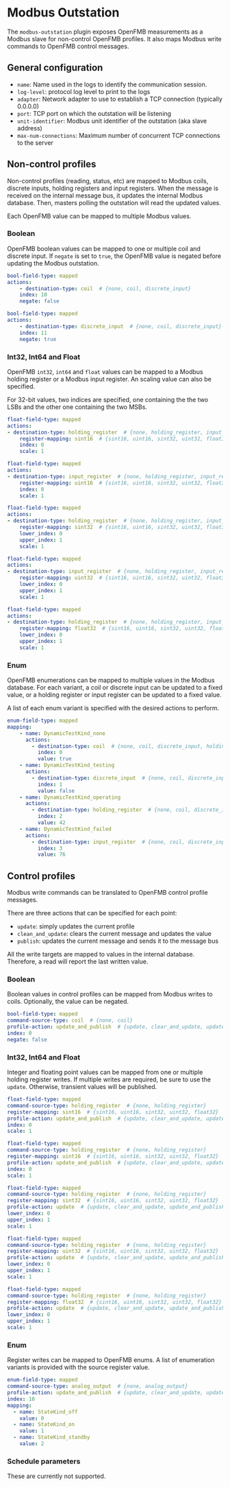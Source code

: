 # Modbus Outstation

The `modbus-outstation` plugin exposes OpenFMB measurements as a Modbus slave
for non-control OpenFMB profiles. It also maps Modbus write commands to OpenFMB
control messages.

## General configuration

- `name`: Name used in the logs to identify the communication session.
- `log-level`: protocol log level to print to the logs
- `adapter`: Network adapter to use to establish a TCP connection (typically
  0.0.0.0)
- `port`: TCP port on which the outstation will be listening
- `unit-identifier`: Modbus unit identifier of the outstation (aka slave address)
- `max-num-connections`: Maximum number of concurrent TCP connections to the
  server

## Non-control profiles

Non-control profiles (reading, status, etc) are mapped to Modbus coils, discrete
inputs, holding registers and input registers. When the message is received on
the internal message bus, it updates the internal Modbus database. Then, masters
polling the outstation will read the updated values.

Each OpenFMB value can be mapped to multiple Modbus values.

### Boolean

OpenFMB boolean values can be mapped to one or multiple coil and discrete input.
If `negate` is set to `true`, the OpenFMB value is negated before updating the
Modbus outstation.

```yaml tab="coil"
bool-field-type: mapped
actions:
    - destination-type: coil  # {none, coil, discrete_input}
    index: 10
    negate: false
```

```yaml tab="discrete_input"
bool-field-type: mapped
actions:
    - destination-type: discrete_input  # {none, coil, discrete_input}
    index: 11
    negate: true
```

### Int32, Int64 and Float

OpenFMB `int32`, `int64` and `float` values can be mapped to a Modbus holding
register or a Modbus input register. An scaling value can also be specified.

For 32-bit values, two indices are specified, one containing the the two LSBs
and the other one containing the two MSBs.

```yaml tab="sint16"
float-field-type: mapped
actions:
- destination-type: holding_register  # {none, holding_register, input_register}
    register-mapping: sint16  # {sint16, uint16, sint32, uint32, float32}
    index: 0
    scale: 1
```

```yaml tab="uint16"
float-field-type: mapped
actions:
- destination-type: input_register  # {none, holding_register, input_register}
    register-mapping: uint16  # {sint16, uint16, sint32, uint32, float32}
    index: 0
    scale: 1
```

```yaml tab="sint32"
float-field-type: mapped
actions:
- destination-type: holding_register  # {none, holding_register, input_register}
    register-mapping: sint32  # {sint16, uint16, sint32, uint32, float32}
    lower_index: 0
    upper_index: 1
    scale: 1
```

```yaml tab="uint32"
float-field-type: mapped
actions:
- destination-type: input_register  # {none, holding_register, input_register}
    register-mapping: uint32  # {sint16, uint16, sint32, uint32, float32}
    lower_index: 0
    upper_index: 1
    scale: 1
```

```yaml tab="float32"
float-field-type: mapped
actions:
- destination-type: holding_register  # {none, holding_register, input_register}
    register-mapping: float32  # {sint16, uint16, sint32, uint32, float32}
    lower_index: 0
    upper_index: 1
    scale: 1
```

### Enum

OpenFMB enumerations can be mapped to multiple values in the Modbus database.
For each variant, a coil or discrete input can be updated to a fixed value, or a
holding register or input register can be updated to a fixed value.

A list of each enum variant is specified with the desired actions to perform.

```yaml
enum-field-type: mapped
mapping:
    - name: DynamicTestKind_none
      actions:
        - destination-type: coil  # {none, coil, discrete_input, holding_register, input_register}
          index: 0
          value: true
    - name: DynamicTestKind_testing
      actions:
        - destination-type: discrete_input  # {none, coil, discrete_input, holding_register, input_register}
          index: 1
          value: false
    - name: DynamicTestKind_operating
      actions:
        - destination-type: holding_register  # {none, coil, discrete_input, holding_register, input_register}
          index: 2
          value: 42
    - name: DynamicTestKind_failed
      actions:
        - destination-type: input_register  # {none, coil, discrete_input, holding_register, input_register}
          index: 3
          value: 76
```

## Control profiles

Modbus write commands can be translated to OpenFMB control profile messages.

There are three actions that can be specified for each point:

- `update`: simply updates the current profile
- `clean_and_update`: clears the current message and updates the value
- `publish`: updates the current message and sends it to the message bus

All the write targets are mapped to values in the internal database. Therefore,
a read will report the last written value.

### Boolean

Boolean values in control profiles can be mapped from Modbus writes to coils.
Optionally, the value can be negated.

```yaml
bool-field-type: mapped
command-source-type: coil  # {none, coil}
profile-action: update_and_publish  # {update, clear_and_update, update_and_publish}
index: 0
negate: false
```

### Int32, Int64 and Float

Integer and floating point values can be mapped from one or multiple holding
register writes. If multiple writes are required, be sure to use the `update`.
Otherwise, transient values will be published.

```yaml tab="sint16"
float-field-type: mapped
command-source-type: holding_register  # {none, holding_register}
register-mapping: sint16  # {sint16, uint16, sint32, uint32, float32}
profile-action: update_and_publish  # {update, clear_and_update, update_and_publish}
index: 0
scale: 1
```

```yaml tab="uint16"
float-field-type: mapped
command-source-type: holding_register  # {none, holding_register}
register-mapping: uint16  # {sint16, uint16, sint32, uint32, float32}
profile-action: update_and_publish  # {update, clear_and_update, update_and_publish}
index: 0
scale: 1
```

```yaml tab="sint32"
float-field-type: mapped
command-source-type: holding_register  # {none, holding_register}
register-mapping: sint32  # {sint16, uint16, sint32, uint32, float32}
profile-action: update  # {update, clear_and_update, update_and_publish}
lower_index: 0
upper_index: 1
scale: 1
```

```yaml tab="uint32"
float-field-type: mapped
command-source-type: holding_register  # {none, holding_register}
register-mapping: uint32  # {sint16, uint16, sint32, uint32, float32}
profile-action: update  # {update, clear_and_update, update_and_publish}
lower_index: 0
upper_index: 1
scale: 1
```

```yaml tab="float32"
float-field-type: mapped
command-source-type: holding_register  # {none, holding_register}
register-mapping: float32  # {sint16, uint16, sint32, uint32, float32}
profile-action: update  # {update, clear_and_update, update_and_publish}
lower_index: 0
upper_index: 1
scale: 1
```

### Enum

Register writes can be mapped to OpenFMB enums. A list of enumeration variants
is provided with the source register value.

```yaml
enum-field-type: mapped
command-source-type: analog_output  # {none, analog_output}
profile-action: update_and_publish  # {update, clear_and_update, update_and_publish}
index: 10
mapping:
  - name: StateKind_off
    value: 0
  - name: StateKind_on
    value: 1
  - name: StateKind_standby
    value: 2
```

### Schedule parameters

These are currently not supported.
